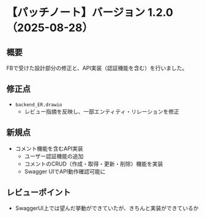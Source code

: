 # 【パッチノート】バージョン 1.2.0（2025-08-28）

## 概要
FBで受けた設計部分の修正と、API実装（認証機能を含む）を行いました。

## 修正点
- `backend_ER.drawio`
    - レビュー指摘を反映し、一部エンティティ・リレーションを修正

## 新規点
- コメント機能を含むAPI実装
    - ユーザー認証機能の追加
    - コメントのCRUD（作成・取得・更新・削除）機能を実装
    - Swagger UIでAPI動作確認可能に

## レビューポイント
- SwaggerUI上では望んだ挙動ができていたが、きちんと実装ができているか
